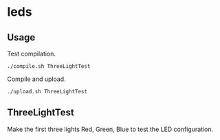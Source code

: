 # leds

## Usage

Test compilation.

```
./compile.sh ThreeLightTest
```

Compile and upload.

```
./upload.sh ThreeLightTest
```

## ThreeLightTest

Make the first three lights Red, Green, Blue to test the LED configuration.
